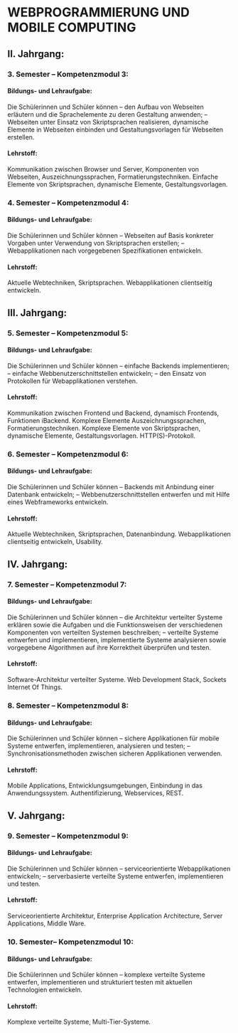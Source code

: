 # WEBPROGRAMMIERUNG UND MOBILE COMPUTING

## II. Jahrgang:
### 3. Semester – Kompetenzmodul 3:
#### Bildungs- und Lehraufgabe:
Die Schülerinnen und Schüler können
– den Aufbau von Webseiten erläutern und die Sprachelemente zu deren Gestaltung anwenden;
– Webseiten unter Einsatz von Skriptsprachen realisieren, dynamische Elemente in Webseiten
einbinden und Gestaltungsvorlagen für Webseiten erstellen.
#### Lehrstoff:
Kommunikation zwischen Browser und Server, Komponenten von Webseiten,
Auszeichnungssprachen, Formatierungstechniken.
Einfache Elemente von Skriptsprachen, dynamische Elemente, Gestaltungsvorlagen.
### 4. Semester – Kompetenzmodul 4:
#### Bildungs- und Lehraufgabe:
Die Schülerinnen und Schüler können
– Webseiten auf Basis konkreter Vorgaben unter Verwendung von Skriptsprachen erstellen;
– Webapplikationen nach vorgegebenen Spezifikationen entwickeln.
#### Lehrstoff:
Aktuelle Webtechniken, Skriptsprachen.
Webapplikationen clientseitig entwickeln.

## III. Jahrgang:
### 5. Semester – Kompetenzmodul 5:
#### Bildungs- und Lehraufgabe:
Die Schülerinnen und Schüler können
– einfache Backends implementieren;
– einfache Webbenutzerschnittstellen entwickeln;
– den Einsatz von Protokollen für Webapplikationen verstehen.
#### Lehrstoff:
Kommunikation zwischen Frontend und Backend, dynamisch Frontends, Funktionen iBackend.
Komplexe Elemente Auszeichnungssprachen, Formatierungstechniken. Komplexe Elemente von
Skriptsprachen, dynamische Elemente, Gestaltungsvorlagen. HTTP(S)-Protokoll.
### 6. Semester – Kompetenzmodul 6:
#### Bildungs- und Lehraufgabe:
Die Schülerinnen und Schüler können
– Backends mit Anbindung einer Datenbank entwickeln;
– Webbenutzerschnittstellen entwerfen und mit Hilfe eines Webframeworks entwickeln.
#### Lehrstoff:
Aktuelle Webtechniken, Skriptsprachen, Datenanbindung.
Webapplikationen clientseitig entwickeln, Usability.

## IV. Jahrgang:
### 7. Semester – Kompetenzmodul 7:
#### Bildungs- und Lehraufgabe:
Die Schülerinnen und Schüler können
– die Architektur verteilter Systeme erklären sowie die Aufgaben und die Funktionsweisen der
verschiedenen Komponenten von verteilten Systemen beschreiben;
– verteilte Systeme entwerfen und implementieren, implementierte Systeme analysieren sowie
vorgegebene Algorithmen auf ihre Korrektheit überprüfen und testen.
#### Lehrstoff:
Software-Architektur verteilter Systeme.
Web Development Stack, Sockets Internet Of Things.
### 8. Semester – Kompetenzmodul 8:
#### Bildungs- und Lehraufgabe:
Die Schülerinnen und Schüler können
– sichere Applikationen für mobile Systeme entwerfen, implementieren, analysieren und testen;
– Synchronisationsmethoden zwischen sicheren Applikationen verwenden.
#### Lehrstoff:
Mobile Applications, Entwicklungsumgebungen, Einbindung in das Anwendungssystem.
Authentifizierung, Webservices, REST.

## V. Jahrgang:
### 9. Semester – Kompetenzmodul 9:
#### Bildungs- und Lehraufgabe:
Die Schülerinnen und Schüler können
– serviceorientierte Webapplikationen entwickeln;
– serverbasierte verteilte Systeme entwerfen, implementieren und testen.
#### Lehrstoff:
Serviceorientierte Architektur,
Enterprise Application Architecture, Server Applications, Middle Ware.
### 10. Semester– Kompetenzmodul 10:
#### Bildungs- und Lehraufgabe:
Die Schülerinnen und Schüler können
– komplexe verteilte Systeme entwerfen, implementieren und strukturiert testen mit aktuellen
Technologien entwickeln.
#### Lehrstoff:
Komplexe verteilte Systeme, Multi-Tier-Systeme.
